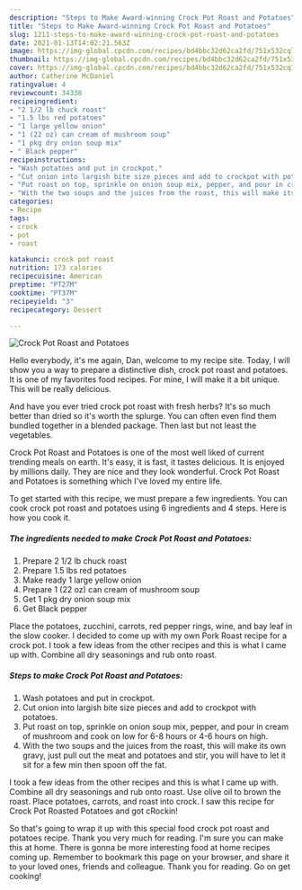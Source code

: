 ```yaml
---
description: "Steps to Make Award-winning Crock Pot Roast and Potatoes"
title: "Steps to Make Award-winning Crock Pot Roast and Potatoes"
slug: 1211-steps-to-make-award-winning-crock-pot-roast-and-potatoes
date: 2021-01-13T14:02:21.563Z
image: https://img-global.cpcdn.com/recipes/bd4bbc32d62ca2fd/751x532cq70/crock-pot-roast-and-potatoes-recipe-main-photo.jpg
thumbnail: https://img-global.cpcdn.com/recipes/bd4bbc32d62ca2fd/751x532cq70/crock-pot-roast-and-potatoes-recipe-main-photo.jpg
cover: https://img-global.cpcdn.com/recipes/bd4bbc32d62ca2fd/751x532cq70/crock-pot-roast-and-potatoes-recipe-main-photo.jpg
author: Catherine McDaniel
ratingvalue: 4
reviewcount: 34338
recipeingredient:
- "2 1/2 lb chuck roast"
- "1.5 lbs red potatoes"
- "1 large yellow onion"
- "1 (22 oz) can cream of mushroom soup"
- "1 pkg dry onion soup mix"
- " Black pepper"
recipeinstructions:
- "Wash potatoes and put in crockpot."
- "Cut onion into largish bite size pieces and add to crockpot with potatoes."
- "Put roast on top, sprinkle on onion soup mix, pepper, and pour in cream of mushroom and cook on low for 6-8 hours or 4-6 hours on high."
- "With the two soups and the juices from the roast, this will make its own gravy, just pull out the meat and potatoes and stir, you will have to let it sit for a few min then spoon off the fat."
categories:
- Recipe
tags:
- crock
- pot
- roast

katakunci: crock pot roast 
nutrition: 173 calories
recipecuisine: American
preptime: "PT27M"
cooktime: "PT37M"
recipeyield: "3"
recipecategory: Dessert

---
```



![Crock Pot Roast and Potatoes](https://img-global.cpcdn.com/recipes/bd4bbc32d62ca2fd/751x532cq70/crock-pot-roast-and-potatoes-recipe-main-photo.jpg)

Hello everybody, it's me again, Dan, welcome to my recipe site. Today, I will show you a way to prepare a distinctive dish, crock pot roast and potatoes. It is one of my favorites food recipes. For mine, I will make it a bit unique. This will be really delicious.

And have you ever tried crock pot roast with fresh herbs? It&#39;s so much better than dried so it&#39;s worth the splurge. You can often even find them bundled together in a blended package. Then last but not least the vegetables.

Crock Pot Roast and Potatoes is one of the most well liked of current trending meals on earth. It's easy, it is fast, it tastes delicious. It is enjoyed by millions daily. They are nice and they look wonderful. Crock Pot Roast and Potatoes is something which I've loved my entire life.


To get started with this recipe, we must prepare a few ingredients. You can cook crock pot roast and potatoes using 6 ingredients and 4 steps. Here is how you cook it.

<!--inarticleads1-->

##### The ingredients needed to make Crock Pot Roast and Potatoes:

1. Prepare 2 1/2 lb chuck roast
1. Prepare 1.5 lbs red potatoes
1. Make ready 1 large yellow onion
1. Prepare 1 (22 oz) can cream of mushroom soup
1. Get 1 pkg dry onion soup mix
1. Get  Black pepper


Place the potatoes, zucchini, carrots, red pepper rings, wine, and bay leaf in the slow cooker. I decided to come up with my own Pork Roast recipe for a crock pot. I took a few ideas from the other recipes and this is what I came up with. Combine all dry seasonings and rub onto roast. 

<!--inarticleads2-->

##### Steps to make Crock Pot Roast and Potatoes:

1. Wash potatoes and put in crockpot.
1. Cut onion into largish bite size pieces and add to crockpot with potatoes.
1. Put roast on top, sprinkle on onion soup mix, pepper, and pour in cream of mushroom and cook on low for 6-8 hours or 4-6 hours on high.
1. With the two soups and the juices from the roast, this will make its own gravy, just pull out the meat and potatoes and stir, you will have to let it sit for a few min then spoon off the fat.


I took a few ideas from the other recipes and this is what I came up with. Combine all dry seasonings and rub onto roast. Use olive oil to brown the roast. Place potatoes, carrots, and roast into crock. I saw this recipe for Crock Pot Roasted Potatoes and got cRockin! 

So that's going to wrap it up with this special food crock pot roast and potatoes recipe. Thank you very much for reading. I'm sure you can make this at home. There is gonna be more interesting food at home recipes coming up. Remember to bookmark this page on your browser, and share it to your loved ones, friends and colleague. Thank you for reading. Go on get cooking!
